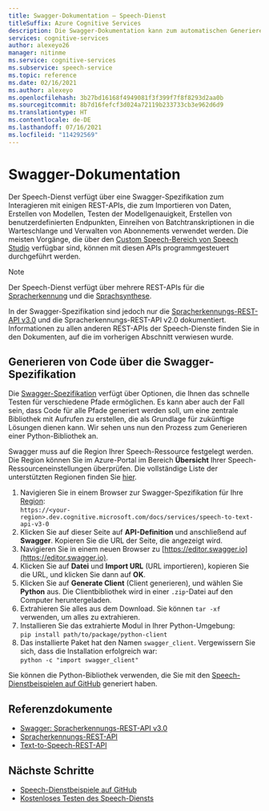 ```yaml
---
title: Swagger-Dokumentation – Speech-Dienst
titleSuffix: Azure Cognitive Services
description: Die Swagger-Dokumentation kann zum automatischen Generieren von SDKs für verschiedene Programmiersprachen verwendet werden. Alle Vorgänge unseres Diensts werden von Swagger unterstützt.
services: cognitive-services
author: alexeyo26
manager: nitinme
ms.service: cognitive-services
ms.subservice: speech-service
ms.topic: reference
ms.date: 02/16/2021
ms.author: alexeyo
ms.openlocfilehash: 3b27bd16168f4949081f3f399f7f8f8293d2aa0b
ms.sourcegitcommit: 8b7d16fefcf3d024a72119b233733cb3e962d6d9
ms.translationtype: HT
ms.contentlocale: de-DE
ms.lasthandoff: 07/16/2021
ms.locfileid: "114292569"
---
```

# <a name="swagger-documentation"></a>Swagger-Dokumentation

Der Speech-Dienst verfügt über eine Swagger-Spezifikation zum Interagieren mit einigen REST-APIs, die zum Importieren von Daten, Erstellen von Modellen, Testen der Modellgenauigkeit, Erstellen von benutzerdefinierten Endpunkten, Einreihen von Batchtranskriptionen in die Warteschlange und Verwalten von Abonnements verwendet werden. Die meisten Vorgänge, die über den [Custom Speech-Bereich von Speech Studio](./custom-speech-overview.md) verfügbar sind, können mit diesen APIs programmgesteuert durchgeführt werden.

> [!NOTE]
> Der Speech-Dienst verfügt über mehrere REST-APIs für die [Spracherkennung](rest-speech-to-text.md) und die [Sprachsynthese](rest-text-to-speech.md).  
>
> In der Swagger-Spezifikation sind jedoch nur die [Spracherkennungs-REST-API v3.0](rest-speech-to-text.md#speech-to-text-rest-api-v30) und die Spracherkennungs-REST-API v2.0 dokumentiert. Informationen zu allen anderen REST-APIs der Speech-Dienste finden Sie in den Dokumenten, auf die im vorherigen Abschnitt verwiesen wurde.

## <a name="generating-code-from-the-swagger-specification"></a>Generieren von Code über die Swagger-Spezifikation

Die [Swagger-Spezifikation](https://westus.dev.cognitive.microsoft.com/docs/services/speech-to-text-api-v3-0) verfügt über Optionen, die Ihnen das schnelle Testen für verschiedene Pfade ermöglichen. Es kann aber auch der Fall sein, dass Code für alle Pfade generiert werden soll, um eine zentrale Bibliothek mit Aufrufen zu erstellen, die als Grundlage für zukünftige Lösungen dienen kann. Wir sehen uns nun den Prozess zum Generieren einer Python-Bibliothek an.

Swagger muss auf die Region Ihrer Speech-Ressource festgelegt werden. Die Region können Sie im Azure-Portal im Bereich **Übersicht** Ihrer Speech-Ressourceneinstellungen überprüfen. Die vollständige Liste der unterstützten Regionen finden Sie [hier](regions.md#speech-to-text).

1. Navigieren Sie in einem Browser zur Swagger-Spezifikation für Ihre [Region](regions.md#speech-to-text):  
       `https://<your-region>.dev.cognitive.microsoft.com/docs/services/speech-to-text-api-v3-0`
1. Klicken Sie auf dieser Seite auf **API-Definition** und anschließend auf **Swagger**. Kopieren Sie die URL der Seite, die angezeigt wird.
1. Navigieren Sie in einem neuen Browser zu [https://editor.swagger.io](https://editor.swagger.io).
1. Klicken Sie auf **Datei** und **Import URL** (URL importieren), kopieren Sie die URL, und klicken Sie dann auf **OK**.
1. Klicken Sie auf **Generate Client** (Client generieren), und wählen Sie **Python** aus. Die Clientbibliothek wird in einer `.zip`-Datei auf den Computer heruntergeladen.
1. Extrahieren Sie alles aus dem Download. Sie können `tar -xf` verwenden, um alles zu extrahieren.
1. Installieren Sie das extrahierte Modul in Ihrer Python-Umgebung:  
      `pip install path/to/package/python-client`
1. Das installierte Paket hat den Namen `swagger_client`. Vergewissern Sie sich, dass die Installation erfolgreich war:  
       `python -c "import swagger_client"`

Sie können die Python-Bibliothek verwenden, die Sie mit den [Speech-Dienstbeispielen auf GitHub](https://aka.ms/csspeech/samples) generiert haben.

## <a name="reference-documents"></a>Referenzdokumente

* [Swagger: Spracherkennungs-REST-API v3.0](https://westus.dev.cognitive.microsoft.com/docs/services/speech-to-text-api-v3-0)
* [Spracherkennungs-REST-API](rest-speech-to-text.md)
* [Text-to-Speech-REST-API](rest-text-to-speech.md)

## <a name="next-steps"></a>Nächste Schritte

* [Speech-Dienstbeispiele auf GitHub](https://aka.ms/csspeech/samples)
* [Kostenloses Testen des Speech-Diensts](overview.md#try-the-speech-service-for-free)
